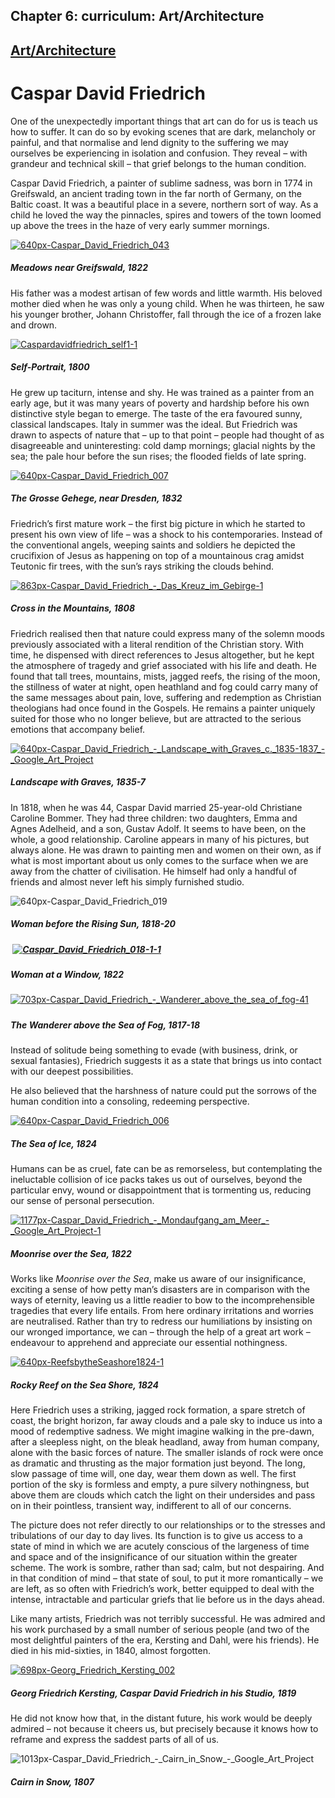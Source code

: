 Chapter  6: curriculum: Art/Architecture
---------------------------------------

[Art/Architecture](../category/curriculum/artarchitecture/index.html)
---------------------------------------------------------------------

Caspar David Friedrich
======================

<span class="s1">One of the unexpectedly important things that art can do for us is teach us how to suffer. It can do so by evoking scenes that are dark, melancholy or painful, and that normalise and lend dignity to the suffering we may ourselves be experiencing in isolation and confusion. They reveal – with grandeur and technical skill – that grief belongs to the human condition.</span>

<span class="s1">Caspar David Friedrich, a painter of sublime sadness, was born in 1774 in Greifswald, an ancient trading town in the far north of Germany, on the Baltic coast. It was a beautiful place in a severe, northern sort of way. As a child he loved the way the pinnacles, spires and towers of the town loomed up above the trees in the haze of very early summer mornings. </span>

[![640px-Caspar\_David\_Friedrich\_043](http://i2.wp.com/www.thebookoflife.org/wp-content/uploads/2014/11/640px-Caspar_David_Friedrich_043.jpg?resize=635%2C391)](http://i2.wp.com/www.thebookoflife.org/wp-content/uploads/2014/11/640px-Caspar_David_Friedrich_043.jpg)

##### <span class="s1">Meadows near Greifswald, 1822</span>

<span class="s1">His father was a modest artisan of few words and little warmth. His beloved mother died when he was only a young child. When he was thirteen, he saw his younger brother, Johann Christoffer, fall through the ice of a frozen lake and drown.</span>

[![Caspardavidfriedrich\_self1-1](http://i0.wp.com/www.thebookoflife.org/wp-content/uploads/2014/11/Caspardavidfriedrich_self1-1.jpg?resize=635%2C474)](http://i1.wp.com/www.thebookoflife.org/wp-content/uploads/2014/11/Caspardavidfriedrich_self1-1.jpg)

##### <span class="s1">Self-Portrait, 1800</span>

<span class="s1">He grew up taciturn, intense and shy. He was trained as a painter from an early age, but it was many years of poverty and hardship before his own distinctive style began to emerge. The taste of the era favoured sunny, classical landscapes. Italy in summer was the ideal. But Friedrich was drawn to aspects of nature that – up to that point – people had thought of as disagreeable and uninteresting: cold damp mornings; glacial nights by the sea; the pale hour before the sun rises; the flooded fields of late spring. </span>

[![640px-Caspar\_David\_Friedrich\_007](http://i2.wp.com/www.thebookoflife.org/wp-content/uploads/2014/11/640px-Caspar_David_Friedrich_0071.jpg?resize=635%2C375)](http://i1.wp.com/www.thebookoflife.org/wp-content/uploads/2014/11/640px-Caspar_David_Friedrich_0071.jpg)

##### <span class="s1">The Grosse Gehege, near Dresden, 1832</span>

<span class="s1">Friedrich’s first mature work – the first big picture in which he started to present his own view of life – was a shock to his contemporaries. Instead of the conventional angels, weeping saints and soldiers he depicted the crucifixion of Jesus as happening on top of a mountainous crag amidst Teutonic fir trees, with the sun’s rays striking the clouds behind.</span>

[![863px-Caspar\_David\_Friedrich\_-\_Das\_Kreuz\_im\_Gebirge-1](http://i0.wp.com/www.thebookoflife.org/wp-content/uploads/2014/11/863px-Caspar_David_Friedrich_-_Das_Kreuz_im_Gebirge-1.jpg?resize=635%2C503)](http://i1.wp.com/www.thebookoflife.org/wp-content/uploads/2014/11/863px-Caspar_David_Friedrich_-_Das_Kreuz_im_Gebirge-1.jpg)

##### <span class="s1">Cross in the Mountains, 1808</span>

<span class="s1">Friedrich realised then that nature could express many of the solemn moods previously associated with a literal rendition of the Christian story. With time, he dispensed with direct references to Jesus altogether, but he kept the atmosphere of tragedy and grief associated with his life and death. He found that tall trees, mountains, mists, jagged reefs, the rising of the moon, the stillness of water at night, open heathland and fog could carry many of the same messages about pain, love, suffering and redemption as Christian theologians had once found in the Gospels. He remains a painter uniquely suited for those who no longer believe, but are attracted to the serious emotions that accompany belief.</span>

[![640px-Caspar\_David\_Friedrich\_-\_Landscape\_with\_Graves\_c.\_1835-1837\_-\_Google\_Art\_Project](http://i1.wp.com/www.thebookoflife.org/wp-content/uploads/2014/11/640px-Caspar_David_Friedrich_-_Landscape_with_Graves_c._1835-1837_-_Google_Art_Project.jpg?resize=635%2C412)](http://i2.wp.com/www.thebookoflife.org/wp-content/uploads/2014/11/640px-Caspar_David_Friedrich_-_Landscape_with_Graves_c._1835-1837_-_Google_Art_Project.jpg)

##### <span class="s1">Landscape with Graves, 1835-7</span>

<span class="s1">In 1818, when he was 44, Caspar David married 25-year-old Christiane Caroline Bommer. They had three children: two daughters, Emma and Agnes Adelheid, and a son, Gustav Adolf. It seems to have been, on the whole, a good relationship. Caroline appears in many of his pictures, but always alone. He was drawn to painting men and women on their own, as if what is most important about us only comes to the surface when we are away from the chatter of civilisation. He himself had only a handful of friends and almost never left his simply furnished studio.</span>

![640px-Caspar\_David\_Friedrich\_019](http://i0.wp.com/www.thebookoflife.org/wp-content/uploads/2014/09/640px-Caspar_David_Friedrich_019.jpg)

##### <span class="s1">Woman before the Rising Sun, 1818-20 </span>

##### 

#####  [![Caspar\_David\_Friedrich\_018-1-1](http://i2.wp.com/www.thebookoflife.org/wp-content/uploads/2014/11/Caspar_David_Friedrich_018-1-1.jpg?resize=635%2C382)](http://i2.wp.com/www.thebookoflife.org/wp-content/uploads/2014/11/Caspar_David_Friedrich_018-1-1.jpg)

##### <span class="s1">Woman at a Window, 1822</span>

[![703px-Caspar\_David\_Friedrich\_-\_Wanderer\_above\_the\_sea\_of\_fog-41](http://i1.wp.com/www.thebookoflife.org/wp-content/uploads/2014/11/703px-Caspar_David_Friedrich_-_Wanderer_above_the_sea_of_fog-41.jpg?resize=635%2C459)](http://i0.wp.com/www.thebookoflife.org/wp-content/uploads/2014/11/703px-Caspar_David_Friedrich_-_Wanderer_above_the_sea_of_fog-41.jpg)

##### 

##### <span class="s1">The Wanderer above the Sea of Fog, 1817-18</span>

<span class="s1">Instead of solitude being something to evade (with business, drink, or sexual fantasies), Friedrich suggests it as a state that brings us into contact with our deepest possibilities.</span>

<span class="s1">He also believed that the harshness of nature could put the sorrows of the human condition into a consoling, redeeming perspective.</span>

[![640px-Caspar\_David\_Friedrich\_006](http://i1.wp.com/www.thebookoflife.org/wp-content/uploads/2014/11/640px-Caspar_David_Friedrich_006.jpg?resize=635%2C420)](http://i0.wp.com/www.thebookoflife.org/wp-content/uploads/2014/11/640px-Caspar_David_Friedrich_006.jpg)

##### <span class="s1">The Sea of Ice, 1824</span>

<span class="s1">Humans can be as cruel, fate can be as remorseless, but contemplating the ineluctable collision of ice packs takes us out of ourselves, beyond the particular envy, wound or disappointment that is tormenting us, reducing our sense of personal persecution.</span>

[![1177px-Caspar\_David\_Friedrich\_-\_Mondaufgang\_am\_Meer\_-\_Google\_Art\_Project-1](http://i2.wp.com/www.thebookoflife.org/wp-content/uploads/2014/11/1177px-Caspar_David_Friedrich_-_Mondaufgang_am_Meer_-_Google_Art_Project-1.jpg?resize=635%2C403)](http://i1.wp.com/www.thebookoflife.org/wp-content/uploads/2014/11/1177px-Caspar_David_Friedrich_-_Mondaufgang_am_Meer_-_Google_Art_Project-1.jpg)

##### <span class="s1">Moonrise over the Sea, 1822</span>

Works like *Moonrise over the Sea*, make us aware of our insignificance, exciting a sense of how petty man’s disasters are in comparison with the ways of eternity, leaving us a little readier to bow to the incomprehensible tragedies that every life entails. From here ordinary irritations and worries are neutralised. Rather than try to redress our humiliations by insisting on our wronged importance, we can – through the help of a great art work – endeavour to apprehend and appreciate our essential nothingness.

[![640px-ReefsbytheSeashore1824-1](http://i2.wp.com/www.thebookoflife.org/wp-content/uploads/2014/11/640px-ReefsbytheSeashore1824-1.jpg?resize=635%2C421)](http://i1.wp.com/www.thebookoflife.org/wp-content/uploads/2014/11/640px-ReefsbytheSeashore1824-1.jpg)

##### <span class="s1">Rocky Reef on the Sea Shore, 1824</span>

<span class="s1">Here Friedrich uses a striking, jagged rock formation, a spare stretch of coast, the bright horizon, far away clouds and a pale sky to induce us into a mood of redemptive sadness. We might imagine walking in the pre-dawn, after a sleepless night, on the bleak headland, away from human company, alone with the basic forces of nature. The smaller islands of rock were once as dramatic and thrusting as the major formation just beyond. The long, slow passage of time will, one day, wear them down as well. The first portion of the sky is formless and empty, a pure silvery nothingness, but above them are clouds which catch the light on their undersides and pass on in their pointless, transient way, indifferent to all of our concerns.</span>

<span class="s1">The picture does not refer directly to our relationships or to the stresses and tribulations of our day to day lives. Its function is to give us access to a state of mind in which we are acutely conscious of the largeness of time and space and of the insignificance of our situation within the greater scheme. The work is sombre, rather than sad; calm, but not despairing. And in that condition of mind – that state of soul, to put it more romantically – we are left, as so often with Friedrich’s work, better equipped to deal with the intense, intractable and particular griefs that lie before us in the days ahead.</span>

<span class="s1">Like many artists, Friedrich was not terribly successful. He was admired and his work purchased by a small number of serious people (and two of the most delightful painters of the era, Kersting and Dahl, were his friends). He died in his mid-sixties, in 1840, almost forgotten.</span>

[![698px-Georg\_Friedrich\_Kersting\_002](http://i0.wp.com/www.thebookoflife.org/wp-content/uploads/2014/11/698px-Georg_Friedrich_Kersting_002.jpg?resize=635%2C470)](http://i1.wp.com/www.thebookoflife.org/wp-content/uploads/2014/11/698px-Georg_Friedrich_Kersting_002.jpg)

##### <span class="s1">Georg Friedrich Kersting, Caspar David Friedrich in his Studio, 1819</span>

<span class="s1">He did not know how that, in the distant future, his work would be deeply admired – not because it cheers us, but precisely because it knows how to reframe and express the saddest parts of all of us.</span>

![1013px-Caspar\_David\_Friedrich\_-\_Cairn\_in\_Snow\_-\_Google\_Art\_Project](http://i1.wp.com/www.thebookoflife.org/wp-content/uploads/2014/09/1013px-Caspar_David_Friedrich_-_Cairn_in_Snow_-_Google_Art_Project.jpg)

##### <span class="s1">Cairn in Snow, 1807</span>

